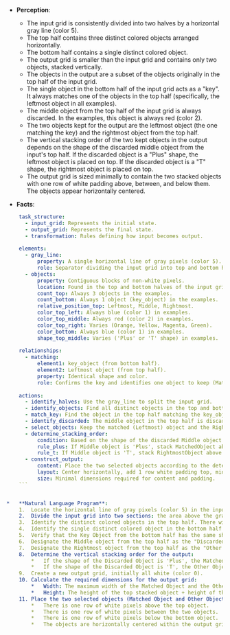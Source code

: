 *   **Perception**:
    *   The input grid is consistently divided into two halves by a horizontal gray line (color 5).
    *   The top half contains three distinct colored objects arranged horizontally.
    *   The bottom half contains a single distinct colored object.
    *   The output grid is smaller than the input grid and contains only two objects, stacked vertically.
    *   The objects in the output are a subset of the objects originally in the top half of the input grid.
    *   The single object in the bottom half of the input grid acts as a "key". It always matches one of the objects in the top half (specifically, the leftmost object in all examples).
    *   The middle object from the top half of the input grid is always discarded. In the examples, this object is always red (color 2).
    *   The two objects kept for the output are the leftmost object (the one matching the key) and the rightmost object from the top half.
    *   The vertical stacking order of the two kept objects in the output depends on the shape of the discarded middle object from the input's top half. If the discarded object is a "Plus" shape, the leftmost object is placed on top. If the discarded object is a "T" shape, the rightmost object is placed on top.
    *   The output grid is sized minimally to contain the two stacked objects with one row of white padding above, between, and below them. The objects appear horizontally centered.

*   **Facts**:
    
```yaml
    task_structure:
      - input_grid: Represents the initial state.
      - output_grid: Represents the final state.
      - transformation: Rules defining how input becomes output.
    
    elements:
      - gray_line:
          property: A single horizontal line of gray pixels (color 5).
          role: Separator dividing the input grid into top and bottom halves.
      - objects:
          property: Contiguous blocks of non-white pixels.
          location: Found in the top and bottom halves of the input grid.
          count_top: Always 3 objects in the examples.
          count_bottom: Always 1 object (key_object) in the examples.
          relative_position_top: Leftmost, Middle, Rightmost.
          color_top_left: Always blue (color 1) in examples.
          color_top_middle: Always red (color 2) in examples.
          color_top_right: Varies (Orange, Yellow, Magenta, Green).
          color_bottom: Always blue (color 1) in examples.
          shape_top_middle: Varies ('Plus' or 'T' shape) in examples.
    
    relationships:
      - matching:
          element1: key_object (from bottom half).
          element2: Leftmost object (from top half).
          property: Identical shape and color.
          role: Confirms the key and identifies one object to keep (MatchedObject = Leftmost).
    
    actions:
      - identify_halves: Use the gray_line to split the input grid.
      - identify_objects: Find all distinct objects in the top and bottom halves.
      - match_key: Find the object in the top half matching the key_object from the bottom half.
      - identify_discarded: The middle object in the top half is discarded.
      - select_objects: Keep the matched (Leftmost) object and the Rightmost object from the top half.
      - determine_stacking_order:
          condition: Based on the shape of the discarded Middle object.
          rule_plus: If Middle object is 'Plus', stack MatchedObject above RightmostObject.
          rule_t: If Middle object is 'T', stack RightmostObject above MatchedObject.
      - construct_output:
          content: Place the two selected objects according to the determined stacking order.
          layout: Center horizontally, add 1 row white padding top, middle, and bottom.
          size: Minimal dimensions required for content and padding.
    ```


*   **Natural Language Program**:
    1.  Locate the horizontal line of gray pixels (color 5) in the input grid.
    2.  Divide the input grid into two sections: the area above the gray line (top half) and the area below the gray line (bottom half).
    3.  Identify the distinct colored objects in the top half. There will be three objects; note their shapes, colors, and relative positions (Leftmost, Middle, Rightmost).
    4.  Identify the single distinct colored object in the bottom half (the "Key Object"). Note its shape and color.
    5.  Verify that the Key Object from the bottom half has the same shape and color as the Leftmost object from the top half. Designate the Leftmost object as the "Matched Object".
    6.  Designate the Middle object from the top half as the "Discarded Object". Note its shape (e.g., 'Plus' or 'T').
    7.  Designate the Rightmost object from the top half as the "Other Object".
    8.  Determine the vertical stacking order for the output:
        *   If the shape of the Discarded Object is 'Plus', the Matched Object will be placed above the Other Object.
        *   If the shape of the Discarded Object is 'T', the Other Object will be placed above the Matched Object.
    9.  Create a new output grid, initially all white (color 0).
    10. Calculate the required dimensions for the output grid:
        *   Width: The maximum width of the Matched Object and the Other Object.
        *   Height: The height of the top stacked object + height of the bottom stacked object + 3 (for 1 row padding above, 1 between, and 1 below).
    11. Place the two selected objects (Matched Object and Other Object) into the output grid according to the determined stacking order, ensuring:
        *   There is one row of white pixels above the top object.
        *   There is one row of white pixels between the two objects.
        *   There is one row of white pixels below the bottom object.
        *   The objects are horizontally centered within the output grid width.